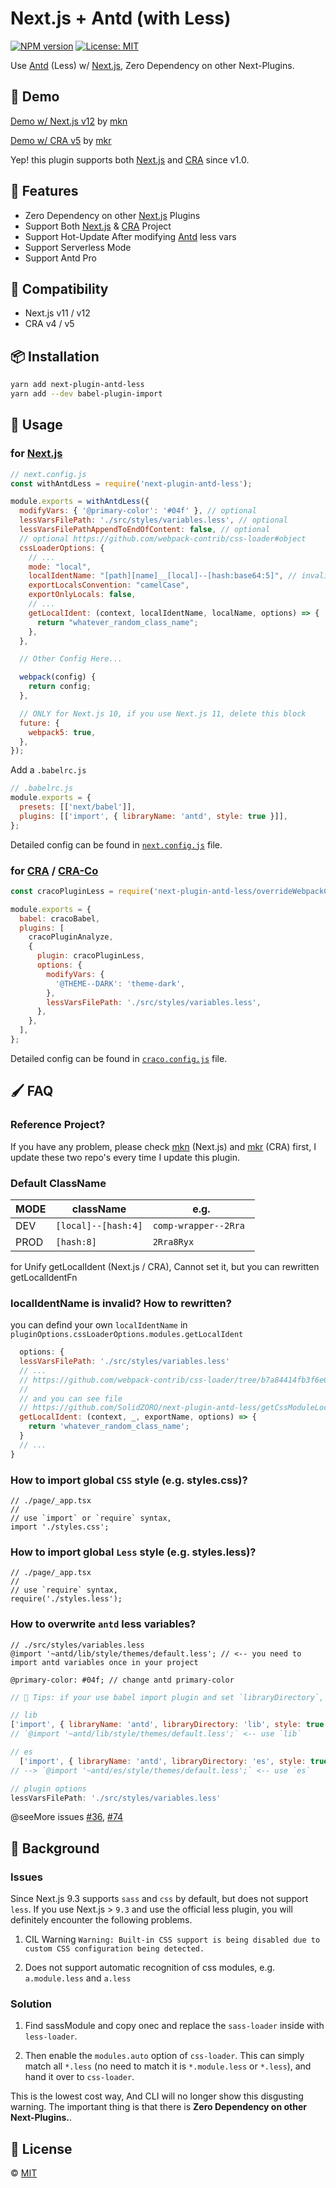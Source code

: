 # Next.js + Antd (with Less)

<!--
[![Build Status][build-img]][build-url]
-->
[![NPM version][npm-img]][npm-url]
[![License: MIT][mit-img]][mit-url]

Use [Antd] (Less) w/ [Next.js], Zero Dependency on other Next-Plugins.


## 📌 Demo

[Demo w/ Next.js v12](https://mkn.vercel.app/) by [mkn](https://github.com/SolidZORO/mkn)

[Demo w/ CRA v5](https://mkr.vercel.app/) by [mkr](https://github.com/SolidZORO/mkr)

Yep! this plugin supports both [Next.js] and [CRA] since v1.0.


## 🎉 Features

- Zero Dependency on other [Next.js] Plugins
- Support Both [Next.js] & [CRA] Project
- Support Hot-Update After modifying [Antd] less vars
- Support Serverless Mode
- Support Antd Pro

## 🌊 Compatibility

- Next.js v11 / v12
- CRA v4 / v5


## 📦 Installation

```sh
yarn add next-plugin-antd-less
yarn add --dev babel-plugin-import
```


## 🔰 Usage

### for [Next.js]

```js
// next.config.js
const withAntdLess = require('next-plugin-antd-less');

module.exports = withAntdLess({
  modifyVars: { '@primary-color': '#04f' }, // optional
  lessVarsFilePath: './src/styles/variables.less', // optional 
  lessVarsFilePathAppendToEndOfContent: false, // optional
  // optional https://github.com/webpack-contrib/css-loader#object
  cssLoaderOptions: {
    // ... 
    mode: "local",
    localIdentName: "[path][name]__[local]--[hash:base64:5]", // invalid! for Unify getLocalIdent (Next.js / CRA), Cannot set it, but you can rewritten getLocalIdentFn
    exportLocalsConvention: "camelCase",
    exportOnlyLocals: false,
    // ...
    getLocalIdent: (context, localIdentName, localName, options) => {
      return "whatever_random_class_name";
    },
  },

  // Other Config Here...

  webpack(config) {
    return config;
  },

  // ONLY for Next.js 10, if you use Next.js 11, delete this block
  future: {
    webpack5: true,
  },
});
```

Add a `.babelrc.js`

```js
// .babelrc.js
module.exports = {
  presets: [['next/babel']],
  plugins: [['import', { libraryName: 'antd', style: true }]],
};
```

Detailed config can be found in [`next.config.js`](https://github.com/SolidZORO/mkn/blob/master/next.config.js)
file.

### for [CRA] / [CRA-Co]

```js
const cracoPluginLess = require('next-plugin-antd-less/overrideWebpackConfig');

module.exports = {
  babel: cracoBabel,
  plugins: [
    cracoPluginAnalyze,
    {
      plugin: cracoPluginLess,
      options: {
        modifyVars: {
          '@THEME--DARK': 'theme-dark',
        },
        lessVarsFilePath: './src/styles/variables.less',
      },
    },
  ],
};
```

Detailed config can be found in [`craco.config.js`](https://github.com/SolidZORO/mkr/blob/master/scripts/craco/craco-plugin--less.js)
file.


## 🖌️ FAQ

### Reference Project?

If you have any problem, please check [mkn](https://github.com/SolidZORO/mkn) (Next.js)
and [mkr](https://github.com/SolidZORO/mkr) (CRA) first, I update these two repo's every time I update this plugin.

### Default ClassName

| MODE      | className            | e.g.                  |
| --------- | -------------------- |-----------------------|
| DEV       | `[local]--[hash:4]`  | `comp-wrapper--2Rra ` |
| PROD      | `[hash:8]`           | `2Rra8Ryx`            |

for Unify getLocalIdent (Next.js / CRA), Cannot set it, but you can rewritten getLocalIdentFn


### localIdentName is invalid? How to rewritten?

you can defind your own `localIdentName` in `pluginOptions.cssLoaderOptions.modules.getLocalIdent`

```javascript
  options: {
  lessVarsFilePath: './src/styles/variables.less'
  // ...
  // https://github.com/webpack-contrib/css-loader/tree/b7a84414fb3f6e6ff413cbbb7004fa74a78da331#getlocalident
  //
  // and you can see file 
  // https://github.com/SolidZORO/next-plugin-antd-less/getCssModuleLocalIdent.js
  getLocalIdent: (context, _, exportName, options) => {
    return 'whatever_random_class_name';
  }
  // ...
}
```

### How to import global `CSS` style (e.g. styles.css)?

```tsx
// ./page/_app.tsx
//
// use `import` or `require` syntax,
import './styles.css';
```

### How to import global `Less` style (e.g. styles.less)?

```tsx
// ./page/_app.tsx
//
// use `require` syntax,
require('./styles.less');
```

### How to overwrite `antd` less variables?

```less
// ./src/styles/variables.less
@import '~antd/lib/style/themes/default.less'; // <-- you need to import antd variables once in your project

@primary-color: #04f; // change antd primary-color
```


```js
// 🔰️ Tips: if your use babel import plugin and set `libraryDirectory`, please keep `libraryDirectory` and `less path` consistent.

// lib
['import', { libraryName: 'antd', libraryDirectory: 'lib', style: true }]
// `@import '~antd/lib/style/themes/default.less';` <-- use `lib`

// es
  ['import', { libraryName: 'antd', libraryDirectory: 'es', style: true }]
// --> `@import '~antd/es/style/themes/default.less';` <-- use `es`
```


```js
// plugin options
lessVarsFilePath: './src/styles/variables.less'
```

@seeMore issues [#36](https://github.com/SolidZORO/next-plugin-antd-less/issues/36), [#74](https://github.com/SolidZORO/next-plugin-antd-less/issues/74)


## 🎩 Background

### Issues

Since Next.js 9.3 supports `sass` and `css` by default, but does not support `less`. If you use Next.js > `9.3` and use the official less plugin, you will definitely encounter the following problems.

1. CIL Warning `Warning: Built-in CSS support is being disabled due to custom CSS configuration being detected.`

2. Does not support automatic recognition of css modules, e.g. `a.module.less`
   and `a.less`

### Solution

1. Find sassModule and copy onec and replace the `sass-loader` inside with `less-loader`.

2. Then enable the `modules.auto` option of `css-loader`. This can simply match all `*.less` (no need to match it is `*.module.less` or `*.less`), and hand it over to `css-loader`.

This is the lowest cost way, And CLI will no longer show this disgusting warning. The important thing is that there is **Zero Dependency on other Next-Plugins.**.


## 📜 License

© [MIT][mit-url]

<!-- links -->

[Next.js]: https://nextjs.org/

[Antd]: https://github.com/ant-design/ant-design/

[CRA]: https://create-react-app.dev/

[CRA-co]: https://github.com/gsoft-inc/craco

<!-- badges -->

[mit-img]: https://img.shields.io/badge/License-MIT-blue.svg

[mit-url]: ./LICENSE

[npm-img]: https://img.shields.io/npm/v/next-plugin-antd-less.svg

[npm-url]: https://www.npmjs.com/package/next-plugin-antd-less

[build-img]: https://github.com/SolidZORO/next-plugin-antd-less/workflows/badge.svg

[build-url]: https://github.com/SolidZORO/next-plugin-antd-less/actions
